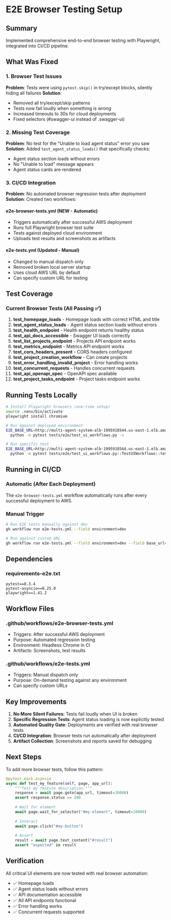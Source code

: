 # E2E Browser Testing Setup

## Summary
Implemented comprehensive end-to-end browser testing with Playwright, integrated into CI/CD pipeline.

## What Was Fixed

### 1. Browser Test Issues
**Problem**: Tests were using `pytest.skip()` in try/except blocks, silently hiding all failures
**Solution**: 
- Removed all try/except/skip patterns
- Tests now fail loudly when something is wrong
- Increased timeouts to 30s for cloud deployments
- Fixed selectors (#swagger-ui instead of .swagger-ui)

### 2. Missing Test Coverage
**Problem**: No test for the "Unable to load agent status" error you saw
**Solution**: Added `test_agent_status_loads()` that specifically checks:
- Agent status section loads without errors
- No "Unable to load" message appears
- Agent status cards are rendered

### 3. CI/CD Integration
**Problem**: No automated browser regression tests after deployment  
**Solution**: Created two workflows:

#### e2e-browser-tests.yml (NEW - Automatic)
- Triggers automatically after successful AWS deployment
- Runs full Playwright browser test suite
- Tests against deployed cloud environment
- Uploads test results and screenshots as artifacts

#### e2e-tests.yml (Updated - Manual)
- Changed to manual dispatch only
- Removed broken local server startup
- Uses cloud AWS URL by default
- Can specify custom URL for testing

## Test Coverage

### Current Browser Tests (All Passing ✅)
1. **test_homepage_loads** - Homepage loads with correct HTML and title
2. **test_agent_status_loads** - Agent status section loads without errors
3. **test_health_endpoint** - Health endpoint returns healthy status  
4. **test_api_docs_accessible** - Swagger UI loads correctly
5. **test_list_projects_endpoint** - Projects API endpoint works
6. **test_metrics_endpoint** - Metrics API endpoint works
7. **test_cors_headers_present** - CORS headers configured
8. **test_project_creation_workflow** - Can create projects
9. **test_error_handling_invalid_project** - Error handling works
10. **test_concurrent_requests** - Handles concurrent requests
11. **test_api_openapi_spec** - OpenAPI spec available
12. **test_project_tasks_endpoint** - Project tasks endpoint works

## Running Tests Locally

```bash
# Install Playwright browsers (one-time setup)
source .venv/bin/activate
playwright install chromium

# Run against deployed environment
E2E_BASE_URL=http://multi-agent-system-alb-1995918544.us-east-1.elb.amazonaws.com \
  python -m pytest tests/e2e/test_ui_workflows.py -v

# Run specific test
E2E_BASE_URL=http://multi-agent-system-alb-1995918544.us-east-1.elb.amazonaws.com \
  python -m pytest tests/e2e/test_ui_workflows.py::TestUIWorkflows::test_agent_status_loads -v
```

## Running in CI/CD

### Automatic (After Each Deployment)
The `e2e-browser-tests.yml` workflow automatically runs after every successful deployment to AWS.

### Manual Trigger
```bash
# Run E2E tests manually against dev
gh workflow run e2e-tests.yml --field environment=dev

# Run against custom URL
gh workflow run e2e-tests.yml --field environment=dev --field base_url=http://your-url.com
```

## Dependencies

### requirements-e2e.txt
```
pytest==8.3.4
pytest-asyncio==0.25.0
playwright==1.41.2
```

## Workflow Files

### .github/workflows/e2e-browser-tests.yml
- Triggers: After successful AWS deployment
- Purpose: Automated regression testing
- Environment: Headless Chrome in CI
- Artifacts: Screenshots, test results

### .github/workflows/e2e-tests.yml  
- Triggers: Manual dispatch only
- Purpose: On-demand testing against any environment
- Can specify custom URLs

## Key Improvements

1. **No More Silent Failures**: Tests fail loudly when UI is broken
2. **Specific Regression Tests**: Agent status loading is now explicitly tested
3. **Automated Quality Gate**: Deployments are verified with real browser tests
4. **CI/CD Integration**: Browser tests run automatically after deployment
5. **Artifact Collection**: Screenshots and reports saved for debugging

## Next Steps

To add more browser tests, follow this pattern:

```python
@pytest.mark.asyncio
async def test_my_feature(self, page, app_url):
    """Test my feature description."""
    response = await page.goto(app_url, timeout=30000)
    assert response.status == 200
    
    # Wait for element
    await page.wait_for_selector("#my-element", timeout=10000)
    
    # Interact
    await page.click("#my-button")
    
    # Assert
    result = await page.text_content("#result")
    assert "expected" in result
```

## Verification

All critical UI elements are now tested with real browser automation:
- ✅ Homepage loads
- ✅ Agent status loads without errors
- ✅ API documentation accessible
- ✅ All API endpoints functional
- ✅ Error handling works
- ✅ Concurrent requests supported
